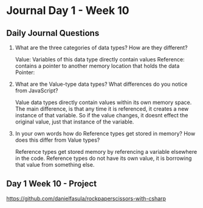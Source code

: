 # Journal Day 1 - Week 10

## Daily Journal Questions

1. What are the three categories of data types? How are they different?

    Value: Variables of this data type directly contain values
    Reference: contains a pointer to another memory location that holds the data
    Pointer: 

2. What are the Value-type data types? What differences do you notice from JavaScript?

    Value data types directly contain values within its own memory space. The main difference, is that any time it is referenced, it creates a new instance of that variable. So if the value changes, it doesnt effect the original value, just that instance of the variable.

3. In your own words how do Reference types get stored in memory? How does this differ from Value types?

    Reference types get stored memory by referencing a variable elsewhere in the code. Reference types do not have its own value, it is borrowing that value from something else.


## Day 1 Week 10 -  Project

https://github.com/danielfasula/rockpaperscissors-with-csharp